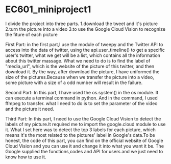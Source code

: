 # EC601_miniproject1
I divide the project into three parts.
1.download the tweet and it's picture
2.turn the picture into a video
3.to use the Google Cloud Vision to recognize the fiture of each picture

First Part:
in the first part,I use the module of tweepy and the Twitter API to access into the data of twitter, using the api.user_timeline() to get a specific user's twitter, what we get will be a list, which contains all the information about this twitter massage. What we need to do is to find the label of "media_url", which is the website of the picture of this twitter, and then download it. By the way, after download the picture, I have uniformed the size of the pictures.Because when we transfer the picture into a video, some picture with a size of a odd number will result in the failure. 

Second Part:
In this part, I have used the os.system() in the os module. It can execute a terminal command in python. And in the command, I used ffmpeg to transfer. what I need to do is to set the parameter of the video and the picture it need.

Third Part:
In this part, I need to use the Google Cloud Vision to detect the labels of my picture.It required me to import the google.cloud module to use it. What I set here was to detect the top 3 labels for each picture, which means it's the most related to the pictures' label in Google's data.To be honest, the code of this part, you can find on the official website of Google Cloud Vision and you can use it and change it into what you want it be. The Google supplied the functions,codes and API for users and we just need to know how to use it.  

